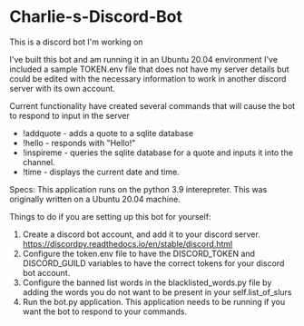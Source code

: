 # Charlie-s-Discord-Bot
This is a discord bot I'm working on

I've built this bot and am running it in an Ubuntu 20.04 environment
I've included a sample TOKEN.env file that does not have my server details but could be edited with the necessary information to work in another discord server with its own account. 

Current functionality
have created several commands that will cause the bot to respond to input in the server
  - !addquote - adds a quote to a sqlite database
  - !hello - responds with "Hello!"
  - !inspireme - queries the sqlite database for a quote and inputs it into the channel. 
  - !time - displays the current date and time. 

Specs:
This application runs on the python 3.9 interepreter. 
This was originally written on a Ubuntu 20.04 machine. 

Things to do if you are setting up this bot for yourself:
1. Create a discord bot account, and add it to your discord server. https://discordpy.readthedocs.io/en/stable/discord.html
2. Configure the token.env file to have the DISCORD_TOKEN and DISCORD_GUILD variables to have the correct tokens for your discord bot account. 
3. Configure the banned list words in the blacklisted_words.py file by adding the words you do not want to be present in your self.list_of_slurs
4. Run the bot.py application. This application needs to be running if you want the bot to respond to your commands. 


